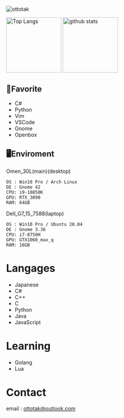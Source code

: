 <p align="left">
  <img src="https://komarev.com/ghpvc/?username=ottotak&style=flat-square" alt="ottotak" />
  </p>

<p align="left"> 
  <img alt="Top Langs" height="150px" src="https://github-readme-stats.vercel.app/api/top-langs/?username=ottotak&layout=compact&show_icons=true&theme=onedark" />
  <img alt="github stats" height="150px" src="https://github-readme-stats.vercel.app/api?username=ottotak&theme=onedark&show_icons=ture" />
</p>

## 🌟Favorite
- C#   
- Python  
- Vim
- VSCode
- Gnome
- Openbox
## 🖥Enviroment
Omen_30L(main)(desktop)
```
OS : Win10 Pro / Arch Linux
DE : Gnome 42
CPU: i9-10850K
GPU: RTX_3090
RAM: 64GB
```
Dell_G7_15_7588(laptop)
```
OS : Win10 Pro / Ubuntu 20.04
DE : Gnome 3.36
CPU: i7-8750H
GPU: GTX1060_max_q
RAM: 16GB
```
# Langages
- Japanese
- C#
- C++
- C
- Python
- Java
- JavaScript

# Learning
- Golang
- Lua
# Contact
email : ottotak@outlook.com
